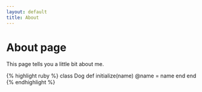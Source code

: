 ```yaml
---
layout: default
title: About
---
```

# About page

This page tells you a little bit about me.

{% highlight ruby %}
class Dog
  def initialize(name)
    @name = name
  end
end
{% endhighlight %}